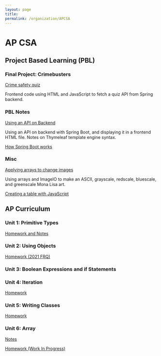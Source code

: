 ```yaml
---
layout: page
title: 
permalink: /organization/APCSA
---
```


# AP CSA

## Project Based Learning (PBL)

### Final Project: Crimebusters
[Crime safety quiz](https://lwu1822.github.io/fastpages/crimebusters/quiz)

Frontend code using HTML and JavaScript to fetch a quiz API from Spring backend. 

### PBL Notes

[Using an API on Backend](https://lwu1822.github.io/fastpages/backend/2022/10/05/w6_javaBackendAPI.html)

Using an API on backend with Spring Boot, and displaying it in a frontend HTML file. Notes on Thymeleaf template engine syntax. 

[How Spring Boot works](https://lwu1822.github.io/fastpages/backend/2022/10/10/w7_springBoot.html)

### Misc
[Applying arrays to change images](https://lwu1822.github.io/fastpages/2022/10/01/w6_img.html)

Using arrays and ImageIO to make an ASCII, grayscale, redscale, bluescale, and greenscale Mona Lisa art.

[Creating a table with JavaScript](https://lwu1822.github.io/fastpages/js/2022/09/25/w5_csaJavascriptTableTeam.html)


## AP Curriculum

### Unit 1: Primitive Types
[Homework and Notes](https://lwu1822.github.io/fastpages/2022/10/17/w8_unit1Primitives.html)

### Unit 2: Using Objects 
[Homework (2021 FRQ)](https://lwu1822.github.io/fastpages/2022/10/16/w8_unit2Objects.html)

### Unit 3: Boolean Expressions and if Statements


### Unit 4: Iteration
[Homework](https://lwu1822.github.io/fastpages/2022/10/21/w9_unit4Iteration.html)

### Unit 5: Writing Classes
[Homework](https://lwu1822.github.io/fastpages/2022/10/25/w9_unit5Class.html)

### Unit 6: Array
[Notes](https://lwu1822.github.io/fastpages/2022/10/07/w7_arrayList.html)

[Homework (Work In Progress)](https://lwu1822.github.io/fastpages/2022/10/24/w10_unit5JavaHacks.html)